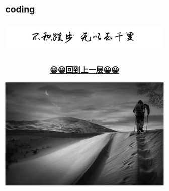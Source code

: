 # coding

<br />
<img  src='./img/bjkb.PNG' width="600" alt="logo">
<br />
<br />
<div align="center">
<a href="../index.html"><p style="font-size:24px"><b>&#128512;&#128512;回到上一层&#128512;&#128512;</b></p></a>
<img  src='./img/01.jpeg' width="600" alt="logo" />
</div>
<br />
<br />

